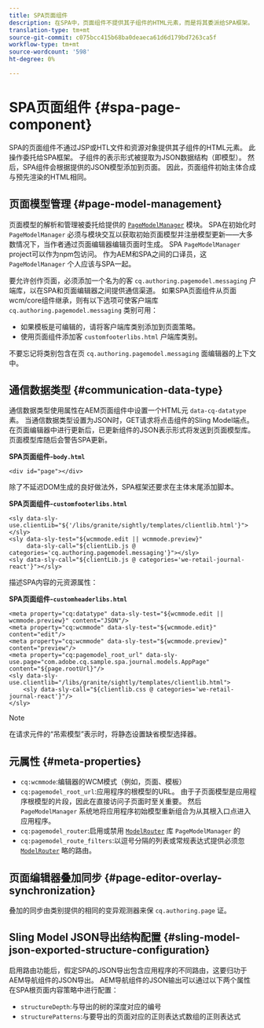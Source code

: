 ```yaml
---
title: SPA页面组件
description: 在SPA中，页面组件不提供其子组件的HTML元素，而是将其委派给SPA框架。 此文档说明如何使SPA的页面组件具有唯一性。
translation-type: tm+mt
source-git-commit: c075bcc415b68ba0deaeca61d6d179bd7263ca5f
workflow-type: tm+mt
source-wordcount: '598'
ht-degree: 0%

---
```



# SPA页面组件 {#spa-page-component}

SPA的页面组件不通过JSP或HTL文件和资源对象提供其子组件的HTML元素。 此操作委托给SPA框架。 子组件的表示形式被提取为JSON数据结构（即模型）。 然后，SPA组件会根据提供的JSON模型添加到页面。 因此，页面组件初始主体合成与预先渲染的HTML相同。

## 页面模型管理 {#page-model-management}

页面模型的解析和管理被委托给提供的 [`PageModelManager`](blueprint.md#pagemodelmanager) 模块。 SPA在初始化时 `PageModelManager` 必须与模块交互以获取初始页面模型并注册模型更新——大多数情况下，当作者通过页面编辑器编辑页面时生成。 SPA `PageModelManager` project可以作为npm包访问。 作为AEM和SPA之间的口译员，这 `PageModelManager` 个人应该与SPA一起。

要允许创作页面，必须添加一个名为的客 `cq.authoring.pagemodel.messaging` 户端库，以在SPA和页面编辑器之间提供通信渠道。 如果SPA页面组件从页面wcm/core组件继承，则有以下选项可使客户端库 `cq.authoring.pagemodel.messaging` 类别可用：

* 如果模板是可编辑的，请将客户端库类别添加到页面策略。
* 使用页面组件添加客 `customfooterlibs.html` 户端库类别。

不要忘记将类别包含在页 `cq.authoring.pagemodel.messaging` 面编辑器的上下文中。

## 通信数据类型 {#communication-data-type}

通信数据类型使用属性在AEM页面组件中设置一个HTML元 `data-cq-datatype` 素。 当通信数据类型设置为JSON时，GET请求将点击组件的Sling Model端点。 在页面编辑器中进行更新后，已更新组件的JSON表示形式将发送到页面模型库。 页面模型库随后会警告SPA更新。

**SPA页面组件-`body.html`**

```
<div id="page"></div>
```

除了不延迟DOM生成的良好做法外，SPA框架还要求在主体末尾添加脚本。

**SPA页面组件-`customfooterlibs.html`**

```
<sly data-sly-use.clientLib="${'/libs/granite/sightly/templates/clientlib.html'}"></sly>
<sly data-sly-test="${wcmmode.edit || wcmmode.preview}"
     data-sly-call="${clientLib.js @ categories='cq.authoring.pagemodel.messaging'}"></sly>
<sly data-sly-call="${clientLib.js @ categories='we-retail-journal-react'}"></sly>
```

描述SPA内容的元资源属性：

**SPA页面组件-`customheaderlibs.html`**

```
<meta property="cq:datatype" data-sly-test="${wcmmode.edit || wcmmode.preview}" content="JSON"/>
<meta property="cq:wcmmode" data-sly-test="${wcmmode.edit}" content="edit"/>
<meta property="cq:wcmmode" data-sly-test="${wcmmode.preview}" content="preview"/>
<meta property="cq:pagemodel_root_url" data-sly-use.page="com.adobe.cq.sample.spa.journal.models.AppPage" content="${page.rootUrl}"/>
<sly data-sly-use.clientlib="/libs/granite/sightly/templates/clientlib.html">
    <sly data-sly-call="${clientlib.css @ categories='we-retail-journal-react'}"/>
</sly>
```

>[!NOTE]
>
>在请求元件的“吊索模型”表示时，将静态设置缺省模型选择器。

## 元属性 {#meta-properties}

* `cq:wcmmode`:编辑器的WCM模式（例如，页面、模板）
* `cq:pagemodel_root_url`:应用程序的根模型的URL。 由于子页面模型是应用程序根模型的片段，因此在直接访问子页面时至关重要。 然后 `PageModelManager` 系统地将应用程序初始模型重新组合为从其根入口点进入应用程序。
* `cq:pagemodel_router`:启用或禁用 [`ModelRouter`](routing.md) 库 `PageModelManager` 的
* `cq:pagemodel_route_filters`:以逗号分隔的列表或常规表达式提供必须忽 [`ModelRouter`](routing.md) 略的路由。

## 页面编辑器叠加同步 {#page-editor-overlay-synchronization}

叠加的同步由类别提供的相同的变异观测器来保 `cq.authoring.page` 证。

## Sling Model JSON导出结构配置 {#sling-model-json-exported-structure-configuration}

启用路由功能后，假定SPA的JSON导出包含应用程序的不同路由，这要归功于AEM导航组件的JSON导出。 AEM导航组件的JSON输出可以通过以下两个属性在SPA根页面内容策略中进行配置：

* `structureDepth`:与导出的树的深度对应的编号
* `structurePatterns`:与要导出的页面对应的正则表达式数组的正则表达式
